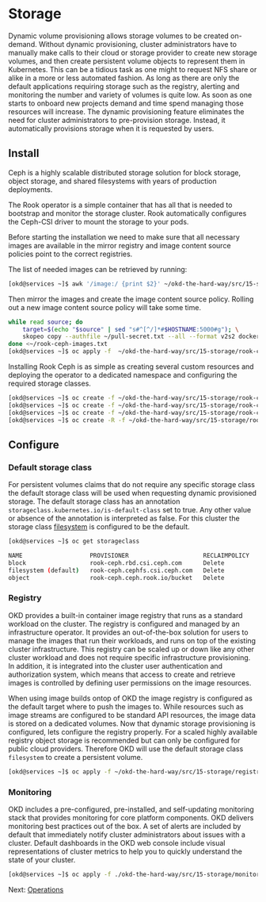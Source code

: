 # Storage

Dynamic volume provisioning allows storage volumes to be created on-demand.
Without dynamic provisioning, cluster administrators have to manually make calls
to their cloud or storage provider to create new storage volumes, and then
create persistent volume objects to represent them in Kubernetes. This can be a
tidious task as one might to request NFS share or alike in a more or less
automated fashion. As long as there are only the default applications requiring
storage such as the registry, alerting and monitoring the number and variety of
volumes is quite low. As soon as one starts to onboard new projects demand and
time spend managing those resources will increase. The dynamic provisioning
feature eliminates the need for cluster administrators to pre-provision storage.
Instead, it automatically provisions storage when it is requested by users.

## Install

Ceph is a highly scalable distributed storage solution for block storage, object
storage, and shared filesystems with years of production deployments.

The Rook operator is a simple container that has all that is needed to bootstrap
and monitor the storage cluster. Rook automatically configures the Ceph-CSI
driver to mount the storage to your pods.

Before starting the installation we need to make sure that all necessary images
are available in the mirror registry and image content source policies point to
the correct registries.

The list of needed images can be retrieved by running:

```bash
[okd@services ~]$ awk '/image:/ {print $2}' ~/okd-the-hard-way/src/15-storage/rook-ceph/operator.yaml ~/okd-the-hard-way/src/15-storage/rook-ceph/cluster.yaml | tr -d '"' | tee -a ~/rook-ceph-images.txt && awk '/quay.io/ || /k8s.gcr.io/ {print $2}' ~/okd-the-hard-way/src/15-storage/rook-ceph/operator.yaml | tr -d '"' | tee -a ~/rook-ceph-images.txt
```

Then mirror the images and create the image content source policy. Rolling out a
new image content source policy will take some time.

```bash
while read source; do
    target=$(echo "$source" | sed "s#^[^/]*#$HOSTNAME:5000#g"); \
    skopeo copy --authfile ~/pull-secret.txt --all --format v2s2 docker://$source docker://$target ; \
done <~/rook-ceph-images.txt
[okd@services ~]$ oc apply -f  ~/okd-the-hard-way/src/15-storage/rook-ceph/image-content-source-policy.yaml
```

Installing Rook Ceph is as simple as creating several custom resources and
deploying the operator to a dedicated namespace and configuring the required
storage classes.

```bash
[okd@services ~]$ oc create -f ~/okd-the-hard-way/src/15-storage/rook-ceph/crds.yaml -f okd-the-hard-way/src/15-storage/rook-ceph/common.yaml
[okd@services ~]$ oc create -f ~/okd-the-hard-way/src/15-storage/rook-ceph/operator.yaml
[okd@services ~]$ oc create -f ~/okd-the-hard-way/src/15-storage/rook-ceph/cluster.yaml
[okd@services ~]$ oc create -R -f ~/okd-the-hard-way/src/15-storage/rook-ceph/storageclasses/
```

## Configure

### Default storage class

For persistent volumes claims that do not require any specific storage class the
default storage class will be used when requesting dynamic provisioned storage.
The default storage class has an annotation
`storageclass.kubernetes.io/is-default-class` set to true. Any other value or
absence of the annotation is interpreted as false. For this cluster the storage
class [filesystem](../src/15-storage/rook-ceph/storageclasses/filesystem.yaml)
is configured to be the default.

```bash
[okd@services ~]$ oc get storageclass

NAME                   PROVISIONER                     RECLAIMPOLICY   VOLUMEBINDINGMODE   ALLOWVOLUMEEXPANSION   AGE
block                  rook-ceph.rbd.csi.ceph.com      Delete          Immediate           true                   3m40s
filesystem (default)   rook-ceph.cephfs.csi.ceph.com   Delete          Immediate           true                   3m40s
object                 rook-ceph.ceph.rook.io/bucket   Delete          Immediate           false                  3m40s
```

### Registry

OKD provides a built-in container image registry that runs as a standard
workload on the cluster. The registry is configured and managed by an
infrastructure operator. It provides an out-of-the-box solution for users to
manage the images that run their workloads, and runs on top of the existing
cluster infrastructure. This registry can be scaled up or down like any other
cluster workload and does not require specific infrastructure provisioning. In
addition, it is integrated into the cluster user authentication and
authorization system, which means that access to create and retrieve images is
controlled by defining user permissions on the image resources.

When using image builds ontop of OKD the image registry is configured as the
default target where to push the images to. While resources such as image
streams are configured to be standard API resources, the image data is stored on
a dedicated volumes. Now that dynamic storage provisioning is configured, lets
configure the registry properly. For a scaled highly available registry object
storage is recommended but can only be configured for public cloud providers.
Therefore OKD will use the default storage class `filesystem` to create a
persistent volume.

```bash
[okd@services ~]$ oc apply -f ~/okd-the-hard-way/src/15-storage/registry/configuration.yaml
```

### Monitoring

OKD includes a pre-configured, pre-installed, and self-updating monitoring stack
that provides monitoring for core platform components. OKD delivers monitoring
best practices out of the box. A set of alerts are included by default that
immediately notify cluster administrators about issues with a cluster. Default
dashboards in the OKD web console include visual representations of cluster
metrics to help you to quickly understand the state of your cluster.

```bash
[okd@services ~]$ oc apply -f ./okd-the-hard-way/src/15-storage/monitoring/configuration.yaml
```

Next: [Operations](16-operations.md)
